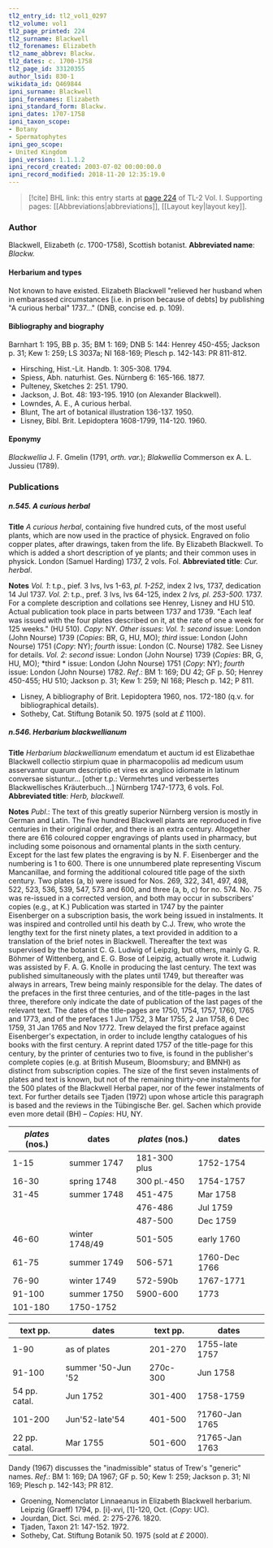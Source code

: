 ```yaml
---
tl2_entry_id: tl2_vol1_0297
tl2_volume: vol1
tl2_page_printed: 224
tl2_surname: Blackwell
tl2_forenames: Elizabeth
tl2_name_abbrev: Blackw.
tl2_dates: c. 1700-1758
tl2_page_id: 33120355
author_lsid: 830-1
wikidata_id: Q469844
ipni_surname: Blackwell
ipni_forenames: Elizabeth
ipni_standard_form: Blackw.
ipni_dates: 1707-1758
ipni_taxon_scope: 
- Botany
- Spermatophytes
ipni_geo_scope: 
- United Kingdom
ipni_version: 1.1.1.2
ipni_record_created: 2003-07-02 00:00:00.0
ipni_record_modified: 2018-11-20 12:35:19.0
---
```



> [!cite] BHL link: this entry starts at [page 224](https://www.biodiversitylibrary.org/page/33120355) of TL-2 Vol. I.
> Supporting pages: [[Abbreviations|abbreviations]], [[Layout key|layout key]].

### Author

Blackwell, Elizabeth (*c*. 1700-1758), Scottish botanist. 
**Abbreviated name**: *Blackw.*

#### Herbarium and types

Not known to have existed. Elizabeth Blackwell "relieved her husband when in embarassed circumstances \[i.e. in prison because of debts\] by publishing "A curious herbal" 1737..." (DNB, concise ed. p. 109).

#### Bibliography and biography

Barnhart 1: 195, BB p. 35; BM 1: 169; DNB 5: 144: Henrey 450-455; Jackson p. 31; Kew 1: 259; LS 3037a; NI 168-169; Plesch p. 142-143: PR 811-812.
- Hirsching, Hist.-Lit. Handb. 1: 305-308. 1794.
- Spiess, Abh. naturhist. Ges. Nürnberg 6: 165-166. 1877.
- Pulteney, Sketches 2: 251. 1790.
- Jackson, J. Bot. 48: 193-195. 1910 (on Alexander Blackwell).
- Lowndes, A. E., A curious herbal.
- Blunt, The art of botanical illustration 136-137. 1950.
- Lisney, Bibl. Brit. Lepidoptera 1608-1799, 114-120. 1960.

#### Eponymy

*Blackwellia* J. F. Gmelin (1791, *orth. var.*); *Blakwellia* Commerson ex A. L. Jussieu (1789).

### Publications

##### n.545. A curious herbal

**Title**
*A curious herbal*, containing five hundred cuts, of the most useful plants, which are now used in the practice of physick. Engraved on folio copper plates, after drawings, taken from the life. By Elizabeth Blackwell. To which is added a short description of ye plants; and their common uses in physick. London (Samuel Harding) 1737, 2 vols. Fol.
**Abbreviated title**: *Cur. herbal*.

**Notes**
*Vol. 1*: t.p., pief. 3 lvs, lvs 1-63, *pl. 1-252*, index 2 lvs, 1737, dedication 14 Jul 1737.
*Vol. 2*: t.p., pref. 3 lvs, lvs 64-125, index 2 *lvs, pl. 253-500.* 1737. For a complete description and collations see Henrey, Lisney and HU 510. Actual publication took place in parts between 1737 and 1739. "Each leaf was issued with the four plates described on it, at the rate of one a week for 125 weeks." (HU 510). *Copy*: NY.
*Other issues*: *Vol. 1*: *second* issue: London (John Nourse) 1739 (*Copies*: BR, G, HU, MO); *third* issue: London (John Nourse) 1751 (*Copy*: NY); *fourth* issue: London (C. Nourse) 1782. See Lisney for details.
*Vol. 2*: *second* issue: London (John Nourse) 1739 (*Copies*: BR, G, HU, MO); *third * issue: London (John Nourse) 1751 (*Copy*: NY); *fourth* issue: London (John Nourse) 1782.
*Ref*.: BM 1: 169; DU 42; GF p. 50; Henrey 450-455; HU 510; Jackson p. 31; Kew 1: 259; NI 168; Plesch p. 142; P 811.
- Lisney, A bibliography of Brit. Lepidoptera 1960, nos. 172-180 (q.v. for bibliographical details).
- Sotheby, Cat. Stiftung Botanik 50. 1975 (sold at *£* 1100).

##### n.546. Herbarium blackwellianum

**Title**
*Herbarium blackwellianum* emendatum et auctum id est Elizabethae Blackwell collectio stirpium quae in pharmacopoliis ad medicum usum asservantur quarum descriptio et vires ex anglico idiomate in latinum conversae sistuntur... \[other t.p.: Vermehrtes und verbessertes Blackwellisches Kräuterbuch...\] Nürnberg 1747-1773, 6 vols. Fol.
**Abbreviated title**: *Herb, blackwell.*

**Notes**
*Publ*.: The text of this greatly superior Nürnberg version is mostly in German and Latin. The five hundred Blackwell plants are reproduced in five centuries in their original order, and there is an extra century. Altogether there are 616 coloured copper engravings of plants used in pharmacy, but including some poisonous and ornamental plants in the sixth century. Except for the last few plates the engraving is by N. F. Eisenberger and the numbering is 1 to 600. There is one unnumbered plate representing Viscum Mancanillae, and forming the additional coloured title page of the sixth century. Two plates (a, b) were issued for Nos. 269, 322, 341, 497, 498, 522, 523, 536, 539, 547, 573 and 600, and three (a, b, c) for no. 574. No. 75 was re-issued in a corrected version, and both may occur in subscribers' copies (e.g., at K.)
Publication was started in 1747 by the painter Eisenberger on a subscription basis, the work being issued in instalments. It was inspired and controlled until his death by C.J. Trew, who wrote the lengthy text for the first ninety plates, a text provided in addition to a translation of the brief notes in Blackwell. Thereafter the text was supervised by the botanist C. G. Ludwig of Leipzig, but others, mainly G. R. Böhmer of Wittenberg, and E. G. Bose of Leipzig, actually wrote it. Ludwig was assisted by F. A. G. Knolle in producing the last century.
The text was published simultaneously with the plates until 1749, but thereafter was always in arrears, Trew being mainly responsible for the delay. The dates of the prefaces in the first three centuries, and of the title-pages in the last three, therefore only indicate the date of publication of the last pages of the relevant text. The dates of the title-pages are 1750, 1754, 1757, 1760, 1765 and 1773, and of the prefaces 1 Jun 1752, 3 Mar 1755, 2 Jan 1758, 6 Dec 1759, 31 Jan 1765 and Nov 1772. Trew delayed the first preface against Eisenberger's expectation, in order to include lengthy catalogues of his books with the first century. A reprint dated 1757 of the title-page for this century, by the printer of centuries two to five, is found in the publisher's complete copies (e.g. at British Museum, Bloomsbury; and BMNH) as distinct from subscription copies. The size of the first seven instalments of plates and text is known, but not of the remaining thirty-one instalments for the 500 plates of the Blackwell Herbal paper, nor of the fewer instalments of text. For further details see Tjaden (1972) upon whose article this paragraph is based and the reviews in the Tübingische Ber. gel. Sachen which provide even more detail (BH) – *Copies*: HU, NY.

|*plates* (nos.)	|dates	|*plates* (nos.)	|dates|
|---	|---	|---	|---	|
|1-15	|summer 1747	|181-300 plus	|1752-1754|
|16-30	|spring 1748	|300 pl.-450	|1754-1757|
|31-45	|summer 1748	|451-475	|Mar 1758|
|	|	|476-486	|Jul 1759|
|	|	|487-500	|Dec 1759|
|46-60	|winter 1748/49	|501-505	|early 1760|
|61-75	|summer 1749	|506-571	|1760-Dec 1766|
|76-90	|winter 1749	|572-590b	|1767-1771|
|91-100	|summer 1750	|5900-600	|1773|
|101-180	|1750-1752|

|text pp.	|dates	|text pp.	|dates|
|---	|---	|---	|---	|
|1-90	|as of plates	|201-270	|1755-late 1757|
|91-100	|summer '50-Jun '52	|270c-300	|Jun 1758|
|54 pp. catal.	|Jun 1752	|301-400	|1758-1759|
|101-200	|Jun'52-late'54	|401-500	|?1760-Jan 1765|
|22 pp. catal.	|Mar 1755	|501-600	|?1765-Jan 1763|

Dandy (1967) discusses the "inadmissible" status of Trew's "generic" names.
*Ref*.: BM 1: 169; DA 1967; GF p. 50; Kew 1: 259; Jackson p. 31; NI 169; Plesch p. 142-143; PR 812.
- Groening, Nomenclator Linnaeanus in Elizabeth Blackwell herbarium. Leipzig (Graeff) 1794, p. \[i\]-xvi, \[1\]-120, Oct. (*Copy*: UC).
- Jourdan, Dict. Sci. méd. 2: 275-276. 1820.
- Tjaden, Taxon 21: 147-152. 1972.
- Sotheby, Cat. Stiftung Botanik 50. 1975 (sold at *£* 2000).

